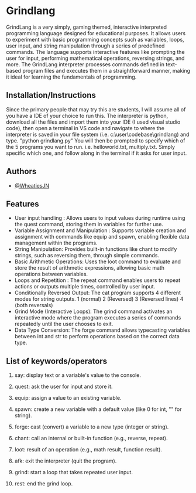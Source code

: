 
# Grindlang 

GrindLang is a very simply, gaming themed, interactive interpreted programming language designed for educational purposes. It allows users to experiment with basic programming concepts such as variables, loops, user input, and string manipulation through a series of predefined commands. The language supports interactive features like prompting the user for input, performing mathematical operations, reversing strings, and more. The GrindLang interpreter processes commands defined in text-based program files and executes them in a straightforward manner, making it ideal for learning the fundamentals of programming.



## Installation/Instructions

Since the primary people that may try this are students, I will assume all of you have a IDE of your choice to run this.
The interpreter is python, download all the files and import them into your IDE (I used visual studio code), then open a terminal in VS code and navigate to where the interpreter is saved in your file system (i.e. c:\user\codebase\grindlang) and type. 
"python grindlang.py"   You will then be prompted to specify which of the 5 programs you want to run. i.e. helloworld.txt, multiply.txt. Simply specific which one, and follow along in the terminal if it asks for user input. 


## Authors

- [@WheatiesJN](https://www.github.com/WheatiesJN)


## Features

* User input handling : Allows users to input values during runtime using the quest command, storing them in variables for further use.
* Variable Assignment and Manipulation : Supports variable creation and assignment with commands like equip and spawn, enabling flexible data management within the programs.
* String Manipulation: Provides built-in functions like chant to modify strings, such as reversing them, through simple commands.
* Basic Arithmetic Operations: Uses the loot command to evaluate and store the result of arithmetic expressions, allowing basic math operations between variables.
* Loops and Repetition : The repeat command enables users to repeat actions or outputs multiple times, controlled by user input.
* Conditionally Reversed Output: The cat program supports 4 different modes for string outputs. 1 (normal) 2 (Reversed) 3 (Reversed lines) 4 (both reversals)
* Grind Mode (Interactive Loops): The grind command activates an interactive mode where the program executes a series of commands repeatedly until the user chooses to exit.
* Data Type Conversion: The forge command allows typecasting variables between int and str to perform operations based on the correct data type.

## List of keywords/operators

1. say: display text or a variable's value to the console.

2. quest: ask the user for input and store it.

3. equip: assign a value to an existing variable.

4. spawn: create a new variable with a default value (like 0 for int, "" for string).

5. forge: cast (convert) a variable to a new type (integer or string).

6. chant: call an internal or built-in function (e.g., reverse, repeat).

7. loot:  result of an operation (e.g., math result, function result).

8. afk:  exit the interpreter (quit the program).

9. grind:  start a loop that takes repeated user input.

10. rest:  end the grind loop.
